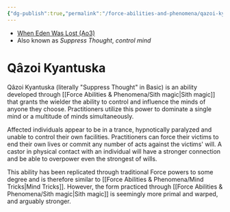 ```yaml
---
{"dg-publish":true,"permalink":"/force-abilities-and-phenomena/qazoi-kyantuska/","tags":["dark","control","sense","alter","sithmagic","forcepower"]}
---
```


- [When Eden Was Lost (Ao3)](https://archiveofourown.org/works/19334440/chapters/45992584)
- Also known as *Suppress Thought*, *control mind*
# Qâzoi Kyantuska
Qâzoi Kyantuska (literally "Suppress Thought" in Basic) is an ability developed through [[Force Abilities & Phenomena/Sith magic\|Sith magic]] that grants the wielder the ability to control and influence the minds of anyone they choose. Practitioners utilize this power to dominate a single mind or a multitude of minds simultaneously. 

Affected individuals appear to be in a trance, hypnotically paralyzed and unable to control their own facilities. Practitioners can force their victims to end their own lives or commit any number of acts against the victims' will. A castor in physical contact with an individual will have a stronger connection and be able to overpower even the strongest of wills.

This ability has been replicated through traditional Force powers to some degree and is therefore similar to [[Force Abilities & Phenomena/Mind Tricks\|Mind Tricks]]. However, the form practiced through [[Force Abilities & Phenomena/Sith magic\|Sith magic]] is seemingly more primal and warped, and arguably stronger. 
